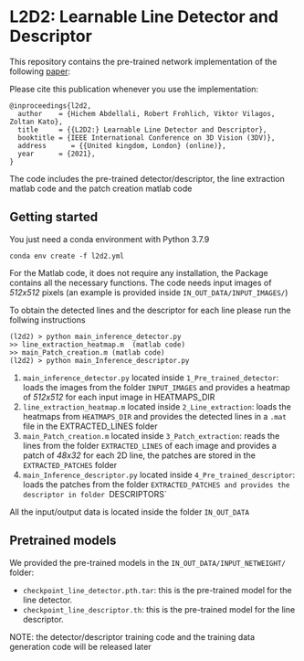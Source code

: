 # L2D2: Learnable Line Detector and Descriptor

This repository contains the pre-trained network implementation of the following [paper](https://www.researchgate.net/publication/355340221_L2D2_Learnable_Line_Detector_and_Descriptor):

Please cite this publication whenever you use the implementation:  
```text
@inproceedings{l2d2,
  author    = {Hichem Abdellali, Robert Frohlich, Viktor Vilagos, Zoltan Kato},
  title     = {{L2D2:} Learnable Line Detector and Descriptor},
  booktitle = {IEEE International Conference on 3D Vision (3DV)},
  address      = {{United kingdom, London} (online)},  
  year      = {2021},
}
```

The code includes the pre-trained detector/descriptor, the line extraction matlab code and the patch creation matlab code

Getting started
-----------------
You just need a conda environment with Python 3.7.9

```
conda env create -f l2d2.yml
```

For the Matlab code, it does not require any installation, the Package contains all the necessary functions. 
The code needs input images of *512x512* pixels (an example is provided inside `IN_OUT_DATA/INPUT_IMAGES/`)

To obtain the detected lines and the descriptor for each line please run the follwing instructions
```
(l2d2) > python main_inference_detector.py
>> line_extraction_heatmap.m  (matlab code)
>> main_Patch_creation.m (matlab code)
(l2d2) > python main_Inference_descriptor.py
```

1. `main_inference_detector.py` located inside `1_Pre_trained_detector`: loads the images from the folder `INPUT_IMAGES` and provides a heatmap of *512x512* for each input image in HEATMAPS_DIR
2. `line_extraction_heatmap.m` located inside `2_Line_extraction`: loads the heatmaps from `HEATMAPS_DIR` and provides the detected lines in a `.mat` file in the EXTRACTED_LINES folder
3. `main_Patch_creation.m` located inside `3_Patch_extraction`: reads the lines from the folder `EXTRACTED_LINES` of each image and provides a patch of *48x32* for each 2D line, the patches are stored in the `EXTRACTED_PATCHES` folder
4. `main_Inference_descriptor.py` located inside `4_Pre_trained_descriptor`: loads the patches from the folder `EXTRACTED_PATCHES and provides the descriptor in folder `DESCRIPTORS`

All the input/output data is located inside the folder `IN_OUT_DATA`

Pretrained models
-----------------
We provided the pre-trained models in the `IN_OUT_DATA/INPUT_NETWEIGHT/` folder:
 - `checkpoint_line_detector.pth.tar`: this is the pre-trained model for the line detector.
 - `checkpoint_line_descriptor.th`: this is the pre-trained model for the line descriptor.


NOTE: the detector/descriptor training code and the training data generation code will be released later
